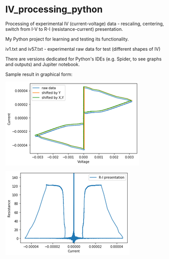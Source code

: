 # IV_processing_python
Processing of experimental IV (current-voltage) data - rescaling, centering, switch from I-V to R-I (resistance-current) presentation. 

My Python project for learning and testing its functionality.

iv1.txt and iv57.txt - experimental raw data for test (different shapes of IV)

There are versions dedicated for Python's IDEs (e.g. Spider, to see graphs and outputs) and Jupiter notebook.

Sample result in graphical form:

![Output figure](https://github.com/andr-nau/IV_processing_python/blob/master/Sample_output_Figure.png "Sample result")

![Output figure](https://github.com/andr-nau/IV_processing_python/blob/master/Sample_output_Figure2.png "Sample result2")

